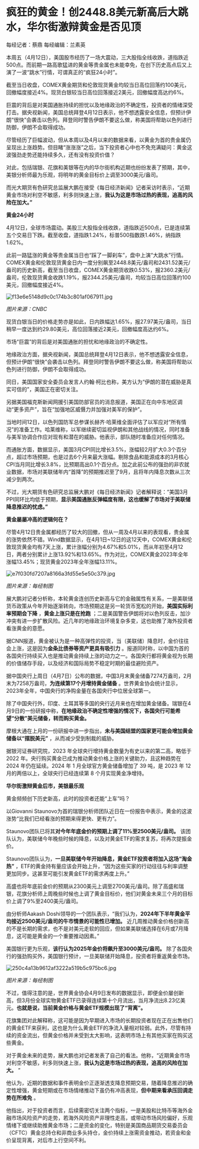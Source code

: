 # 疯狂的黄金！创2448.8美元新高后大跳水，华尔街激辩黄金是否见顶

每经记者：蔡鼎 每经编辑：兰素英

本周五（4月12日），美国股市经历了一场大震动，三大股指全线收跌，道指跌近500点。而前期一路高歌猛进的黄金等贵金属也未能幸免，在创下历史高点后又上演了一波“跳水”行情，可谓真正的“疯狂24小时”。

截至当日收盘，COMEX黄金期货和伦敦现货黄金均较当日高位回落约100美元，回撤幅度接近4%。现货白银较当日高位回落接近2美元，回撤幅度高达约6%。

巨震的背后是对美国通胀持续的担忧以及地缘政治的不确定性，投资者的情绪深受打击。据央视新闻，美国总统拜登4月12日表示，他不想透露安全信息，但预计伊朗“很快”会袭击以色列。拜登同时警告伊朗不要这么做，称美国将帮助以色列进行防御，伊朗不会取得成功。

尽管经历了巨幅波动，但从本周以及4月以来的数据来看，以黄金为首的贵金属仍呈现出上涨趋势。但目睹“涨涨涨”之后，当下投资者心中也不免充满疑问：黄金这波强劲走势还能持续多久，还有没有投资价值？

对此，包括瑞银、花旗和美银等在内的华尔街机构近期也纷纷发表了预期，其中，美银分析师最为乐观，将明年的黄金目标价上调至3000美元/盎司。

而光大期货有色研究总监展大鹏在接受《每日经济新闻》记者采访时表示，“近期黄金市场对利空不敏感，利多则快速上涨，**我认为这是市场过热的表现，追高的风险在加大。”**

**黄金24小时**

4月12日，全球市场震动。美股三大股指全线收跌，道指跌近500点，已是连续第五个交易日下跌。截至收盘，道指跌1.24%，标普500指数跌1.46%，纳指跌1.62%。

此前一路猛涨的黄金等贵金属当日也“踩了一脚刹车”，盘中上演“大跳水”行情。COMEX黄金和伦敦现货黄金日内一度分别飙至2448.8美元/盎司和2431.52美元/盎司的历史新高，截至当日收盘，COMEX黄金期货收跌0.53%，报2360.2美元/盎司，伦敦现货黄金收跌1.19%，报2344.25美元/盎司，均较当日高位回落约100美元，回撤幅度接近4%。

![f13e6e5148d9c0c174b3c801af067911.jpg](https://raw.githubusercontent.com/qqhsx/qqnews_image/main/2024/04/13/疯狂的黄金！创2448.8美元新高后大跳水，华尔街激辩黄金是否见顶/f13e6e5148d9c0c174b3c801af067911.jpg)

 _图片来源：CNBC_

现货白银当日的价格走势亦是如此，日内跌幅达1.65%，报27.97美元/盎司，当日稍早一度达到约29.80美元，高位回落接近2美元，回撤幅度高达约6%。

市场“巨震”的背后是对美国通胀的担忧和地缘政治的不确定性。

地缘政治方面，据央视新闻，美国总统拜登4月12日表示，他不想透露安全信息，但预计伊朗“很快”会袭击以色列。拜登同时警告伊朗不要这么做，称美国将帮助以色列进行防御，伊朗不会取得成功。

同日，美国国家安全委员会发言人约翰·柯比也称，美方认为“伊朗的潜在威胁是真实可信的”，美国正在密切关注。

另据美国福克斯新闻网援引美国防部官员的消息报道，美国正在向中东地区调动“更多资产”，旨在“加强地区威慑力并加强对美军的保护”。

当地时间12日，以色列国防军总参谋长赫齐·哈莱维全面评估了以军应对“所有情况”的准备工作。哈莱维称，以军继续密切监视伊朗和其他战线的情况，同时准备与美军协调合作应对现有和潜在的威胁。他表示，部队随时准备应对任何情况。

而通胀方面，数据显示，美国3月CPI同比增长3.5%，涨幅较2月扩大0.3个百分点，超过市场预期，也是过去6个月来最大涨幅。剔除食品和能源成本的3月核心CPI当月同比增长3.8%，比预期高出0.1个百分点。加之此前公布的强劲的非农就业数据，市场对美联储年内“首降”的预期推迟至了9月，且将年内降息次数从三次减少到两次。

不过，光大期货有色研究总监展大鹏对《每日经济新闻》记者解释说：“美国3月PPI同环比均低于预期，**显示美国通胀反弹幅度有限，这也缓解了市场对于美联储降息推迟的忧虑。”**

**黄金屡屡冲高的逻辑何在？**

尽管4月12日贵金属都经历了较大的回撤，但从一周及4月以来的表现看，贵金属的涨势依然不错。Wind数据显示，在4月1日~12日的这12天中，COMEX黄金和伦敦现货黄金均有7天上涨，累计涨幅分别为4.67%和5.01%，而从年初至4月12日，两者分别累计上涨13.92%和13.65%。作为对比，COMEX黄金2023年全年涨幅13.45%；现货黄金2023年全年涨幅13.11%。

![e7f030fd7207a8166a3fd55e5e50c379.jpg](https://raw.githubusercontent.com/qqhsx/qqnews_image/main/2024/04/13/疯狂的黄金！创2448.8美元新高后大跳水，华尔街激辩黄金是否见顶/e7f030fd7207a8166a3fd55e5e50c379.jpg)

_图片来源：每经制图_

展大鹏对记者分析称，本轮黄金连创历史新高与它的金融属性有关系，一是美联储货币政策从今年开始逐渐转向，市场预期这是另一轮货币宽松的开始，**美国实际利率预期会下降**
，**黄金上涨只是在抢跑** ；二是美国警告伊朗将对以色列反击，加沙冲突有进一步扩散风险。近几年的地缘政治环境复杂多变，这也助推了海外投资者看涨黄金的意愿。

据CNN报道，黄金被认为是一种高弹性的投资，当（美联储）降息时，金价往往会上涨，这是因为**金条比债券等资产更具有吸引力**
。报道同时称，以中国为首的各国央行持续买入也是推动黄金持续上涨的动力之一。各国央行都将黄金视为长期的价值储存手段，以及经济和国际局势不稳定时期的最佳避险资产。

据中国央行上周日（4月7日）公布的数据，中国3月末黄金储备7274万盎司，2月末为7258万盎司，**为连续第17个月增持黄金储备**
。世界黄金协会统计显示，2023年全年，中国央行的净购金量在各国央行中位居全球第一。

除了中国央行外，印度、土耳其等多国的央行近月来也在增加黄金储备。瑞银在4月9日的一份研报中称，**在地缘政治不确定性增强的情况下，各国央行可能希望“分散”美元储备，转而购买黄金。**

摩根大通在上月的一份研报中进一步指出，**未与美国结盟的国家更可能会增加黄金储备以“摆脱美元”** ，从而减少受到制裁的威胁。

据银河证券研究院，2023 年全球央行增持黄金数量为有史以来的第二高，略低于 2022 年。央行购买黄金已成为推动黄金价格上涨的关键助力，且这种趋势在
2024 年仍在延续。2024 年 1 月全球官方黄金储备增加了 39 吨，是 2023 年 12 月的两倍以上，全球央行已经连续第 8
个月实现黄金净增持。

**华尔街激辩黄金后市，美银最乐观**

黄金频频创下历史新高，此时的投资者还能“上车”吗？

以Giovanni Staunovo为首的瑞银分析师团队近日在一份报告中表示，黄金的这波涨势“比我们已经看涨的预期来得更快、更有力”。

Staunovo团队已将其**对今年年底金价的预期上调了11%至2500美元/盎司。**
该团队认为，美联储今年晚些时候的降息，以及对黄金ETF的需求复苏，将再次提振金价。

Staunovo团队认为，**一旦美联储今年开始降息，黄金ETF投资者将加入这场“淘金热”**
，ETF的黄金持有量应该会开始上升，“因为这些买家的行动往往与利率调整更加同步。这甚至可能引发黄金ETF的需求再度上升。”

高盛也将年底前金价的预期从2300美元上调至2700美元/盎司。除了高盛和瑞银，花旗分析师上周晚些时候也上调了黄金目标价，他们对黄金未来三个月的目标价上调了9%至2400美元/盎司。

由分析师Aakash Doshi领导的一个团队表示，“我们认为，**2024年下半年黄金平均接近2500美元/盎司的牛市情景的可能性已增加。**
近几周推动黄金价格创新高的不是长期的需求，也不是对美元走软的回应，但如果美联储选择在6月或7月降息，这可能是黄金的一个重要推动因素。”

美国银行更为乐观，**该行认为2025年金价将飙升至3000美元/盎司。**
除了各国央行的强劲购买外，美国银行预计，一旦美联储开始降息，投资者将重返黄金市场。

![250c4a13b9612af3222a519b5c975bc6.jpg](https://raw.githubusercontent.com/qqhsx/qqnews_image/main/2024/04/13/疯狂的黄金！创2448.8美元新高后大跳水，华尔街激辩黄金是否见顶/250c4a13b9612af3222a519b5c975bc6.jpg)

_图片来源：每经制图_

不过，值得注意的是，世界黄金协会4月9日发布的数据显示，即便金价屡创新高，但3月份全球实物黄金ETF已录得连续第十个月流出，当月净流出8.23亿美元。**也就是说，当前黄金价格与黄金ETF规模出现了“背离”。**

花旗集团对此解释称，这可能是因为早期进入市场的长期投资者现在正在出售他们的黄金ETF来获利，这也是为什么黄金ETF的净流入量相对较弱。此外，尽管有持续的资金流出，但黄金价格并未受到太大影响，这表明市场上有其他买家在购买这些黄金。

对于黄金未来的走势，展大鹏也对记者发表了自己的看法。他称，“近期黄金市场对利空不敏感，利多则快速上涨，**我认为这是市场过热的表现，追高的风险在加大。**
”

他认为，近期的数据和事件表明金价正逐渐透支降息预期交易，随着降息推迟的确定性增强，黄金短期或在市场情绪推动下虽仍有冲高表现，**但中期来看承压回调走势在所难免**
。

他指出，对于投资者而言，后续需密切关注两个指标，一是美股和比特币等海外金融市场风险资产的走势，若海外风险资产非理性走高，或带动市场风险偏好，乐观情绪下或继续助推黄金市场；二是资金的变化，特别是美国商品期货交易委员会（CFTC）黄金总持仓和非商业多头持仓，金价持续上涨需资金推动，若资金和金价呈现背离，对后市上行空间不利。

